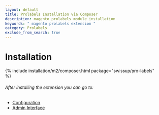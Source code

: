 ```yaml
---
layout: default
title: Prolabels Installation via Composer
description: magento prolabels module installation
keywords: " magento prolabels extension "
category: Prolabels
exclude_from_search: true
---
```


# Installation

{% include installation/m2/composer.html package="swissup/pro-labels" %}

###### After installing the extension you can go to:

* [Configuration](../../configuration/)
* [Admin Interface](../../interfaces/)
